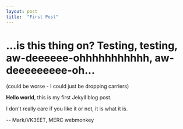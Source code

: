 ```yaml
---
layout: post
title:  "First Post"
---
```


# ...is this thing on? Testing, testing, aw-deeeeee-ohhhhhhhhhhh, aw-deeeeeeeee-oh...

(could be worse - I could just be dropping carriers)

**Hello world**, this is my first Jekyll blog post.

I don't really care if you like it or not, it is what it is.

-- Mark/VK3EET, MERC webmonkey
